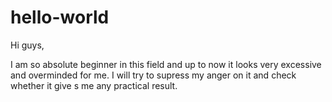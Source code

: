 # hello-world

Hi guys,

I am so absolute beginner in this field and up to now it looks very excessive and overminded for me.
I will try to supress my anger on it and check whether it give s me any practical result.
